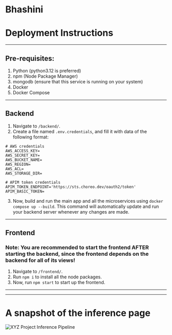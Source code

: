 # Bhashini

# Deployment Instructions

---

## Pre-requisites:
1. Python (python3.12 is preferred)
2. npm (Node Package Manager)
3. mongodb (ensure that this service is running on your system)
4. Docker
5. Docker Compose

---

## Backend

1. Navigate to `/backend/`.
2. Create a file named `.env.credentials`, and fill it with data of the following format:
```dotenv
# AWS credentials
AWS_ACCESS_KEY=
AWS_SECRET_KEY=
AWS_BUCKET_NAME=
AWS_REGION=
AWS_ACL=
AWS_STORAGE_DIR=

# APIM token credentials
APIM_TOKEN_ENDPOINT='https://sts.choreo.dev/oauth2/token'
APIM_BASIC_TOKEN=
```
3. Now, build and run the main app and all the microservices using `docker compose up --build`. This command will automatically update and run your backend server whenever any changes are made.

---

## Frontend

### Note: You are recommended to start the frontend AFTER starting the backend, since the frontend depends on the backend for all of its views!

1. Navigate to `/frontend/`.
2. Run `npm i` to install all the node packages.
3. Now, run `npm start` to start up the frontend.

---

---

# A snapshot of the inference page

![XYZ Project Inference Pipeline](XYZ_project_pipeline.png)
